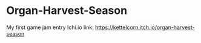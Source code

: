 # Organ-Harvest-Season
 My first game jam entry
Ichi.io link: https://kettelcorn.itch.io/organ-harvest-season
